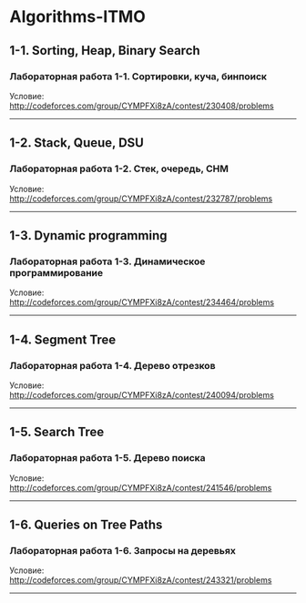 # Algorithms-ITMO

## 1-1. Sorting, Heap, Binary Search
### Лабораторная работа 1-1. Сортировки, куча, бинпоиск
Условиe: http://codeforces.com/group/CYMPFXi8zA/contest/230408/problems  
* * *

## 1-2. Stack, Queue, DSU
### Лабораторная работа 1-2. Стек, очередь, СНМ
Условиe: http://codeforces.com/group/CYMPFXi8zA/contest/232787/problems  
 * * *

## 1-3. Dynamic programming
### Лабораторная работа 1-3. Динамическое программирование 
Условиe: http://codeforces.com/group/CYMPFXi8zA/contest/234464/problems  
* * *

## 1-4. Segment Tree
### Лабораторная работа 1-4. Дерево отрезков 
Условиe: http://codeforces.com/group/CYMPFXi8zA/contest/240094/problems  
 * * *

## 1-5. Search Tree
### Лабораторная работа 1-5. Дерево поиска 
Условиe: http://codeforces.com/group/CYMPFXi8zA/contest/241546/problems   
 * * *
 
 ## 1-6. Queries on Tree Paths
### Лабораторная работа 1-6. Запросы на деревьях 
Условие: http://codeforces.com/group/CYMPFXi8zA/contest/243321/problems  
 * * *




